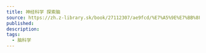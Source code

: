 ```yaml
---
title: 神经科学 探索脑
source: https://zh.z-library.sk/book/27112307/ae9fcd/%E7%A5%9E%E7%BB%8F%E7%A7%91%E5%AD%A6%E6%8E%A2%E7%B4%A2%E8%84%91%E7%AC%AC%E5%9B%9B%E7%89%88.html
published: 
description: 
tags:
  - 脑科学
---
```

